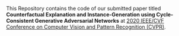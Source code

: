 This Repository contains the code of our submitted paper titled **Counterfactual Explanation and Instance-Generation using Cycle-Consistent
Generative Adversarial Networks** at [2020 IEEE/CVF Conference on Computer Vision and Pattern Recognition (CVPR)](http://cvpr2020.thecvf.com/).
